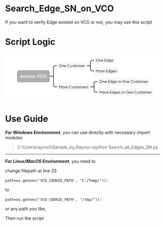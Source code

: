 # Search_Edge_SN_on_VCO
If you want to verify Edge existed on VCO or not, you may use this script

# Script Logic
![Alt text](https://github.com/leesandao/all_pics/blob/master/search_edge_sn_logical.png)

# Use Guide
***For Windows Environment***, you can use directly with necessary import modules

>C:\Users\raynorl\Sample_by_Raynor>python Search_all_Edges_SN.py
---
***For Linux/MacOS Environment***, you need to 

change filepath at line 33

`path=os.getenv('VCO_COOKIE_PATH', "C:/Temp/")):`

to

`path=os.getenv('VCO_COOKIE_PATH', "/tmp/")):`

or any path you like,

Then run the script
